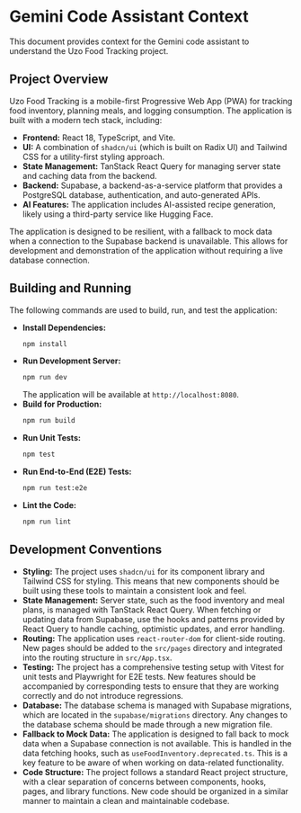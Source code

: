# Gemini Code Assistant Context

This document provides context for the Gemini code assistant to understand the Uzo Food Tracking project.

## Project Overview

Uzo Food Tracking is a mobile-first Progressive Web App (PWA) for tracking food inventory, planning meals, and logging consumption. The application is built with a modern tech stack, including:

*   **Frontend:** React 18, TypeScript, and Vite.
*   **UI:** A combination of `shadcn/ui` (which is built on Radix UI) and Tailwind CSS for a utility-first styling approach.
*   **State Management:** TanStack React Query for managing server state and caching data from the backend.
*   **Backend:** Supabase, a backend-as-a-service platform that provides a PostgreSQL database, authentication, and auto-generated APIs.
*   **AI Features:** The application includes AI-assisted recipe generation, likely using a third-party service like Hugging Face.

The application is designed to be resilient, with a fallback to mock data when a connection to the Supabase backend is unavailable. This allows for development and demonstration of the application without requiring a live database connection.

## Building and Running

The following commands are used to build, run, and test the application:

*   **Install Dependencies:**
    ```sh
    npm install
    ```
*   **Run Development Server:**
    ```sh
    npm run dev
    ```
    The application will be available at `http://localhost:8080`.
*   **Build for Production:**
    ```sh
    npm run build
    ```
*   **Run Unit Tests:**
    ```sh
    npm test
    ```
*   **Run End-to-End (E2E) Tests:**
    ```sh
    npm run test:e2e
    ```
*   **Lint the Code:**
    ```sh
    npm run lint
    ```

## Development Conventions

*   **Styling:** The project uses `shadcn/ui` for its component library and Tailwind CSS for styling. This means that new components should be built using these tools to maintain a consistent look and feel.
*   **State Management:** Server state, such as the food inventory and meal plans, is managed with TanStack React Query. When fetching or updating data from Supabase, use the hooks and patterns provided by React Query to handle caching, optimistic updates, and error handling.
*   **Routing:** The application uses `react-router-dom` for client-side routing. New pages should be added to the `src/pages` directory and integrated into the routing structure in `src/App.tsx`.
*   **Testing:** The project has a comprehensive testing setup with Vitest for unit tests and Playwright for E2E tests. New features should be accompanied by corresponding tests to ensure that they are working correctly and do not introduce regressions.
*   **Database:** The database schema is managed with Supabase migrations, which are located in the `supabase/migrations` directory. Any changes to the database schema should be made through a new migration file.
*   **Fallback to Mock Data:** The application is designed to fall back to mock data when a Supabase connection is not available. This is handled in the data fetching hooks, such as `useFoodInventory.deprecated.ts`. This is a key feature to be aware of when working on data-related functionality.
*   **Code Structure:** The project follows a standard React project structure, with a clear separation of concerns between components, hooks, pages, and library functions. New code should be organized in a similar manner to maintain a clean and maintainable codebase.
